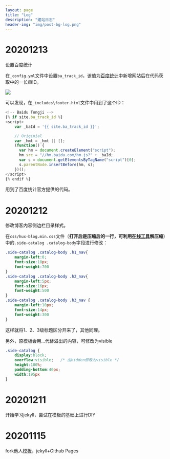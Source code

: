 ```yaml
---
layout: page
title: "Log"
description: "建站日志"
header-img: "img/post-bg-log.png"
---
```


# 20201213

设置百度统计

在`_config.yml`文件中设置`ba_track_id`，该值为[百度统计](https://tongji.baidu.com)中新增网站后在代码获取中的一长串ID。

![](https://gitee.com/wangzhebufangqi/PictureBed/raw/master/image-20201213210747622.png)

可以发现，在`_includes\footer.html`文件中用到了这个ID：

```javascript
<!-- Baidu Tongji -->
{% if site.ba_track_id %}
<script>
    var _baId = '{{ site.ba_track_id }}';

    // Originial
    var _hmt = _hmt || [];
    (function() {
      var hm = document.createElement("script");
      hm.src = "//hm.baidu.com/hm.js?" + _baId;
      var s = document.getElementsByTagName("script")[0];
      s.parentNode.insertBefore(hm, s);
    })();
</script>
{% endif %}
```

用到了百度统计官方提供的代码。

# 20201212

修改博客内容侧边栏目录样式。

在`css/hux-blog.min.css`文件（**打开后是压缩后的一行，可利用[在线工具](https://c.runoob.com/front-end/52)解压缩**）中的`.side-catalog .catalog-body`字段进行修改：

```css
.side-catalog .catalog-body .h1_nav{
	margin-left:0;
	font-size:18px;
	font-weight:700
}
.side-catalog .catalog-body .h2_nav{
	margin-left:5px;
	font-size:16px;
	font-weight:500
}
.side-catalog .catalog-body .h3_nav {
	margin-left:10px;
	font-size:14px;
	font-weight:300
}
```

这样就将1、2、3级标题区分开来了，其他同理。

另外，原模板会用...代替溢出的内容，可修改为visible

```css
.side-catalog {
	display:block;
	overflow:visible;	/* 由hidden修改为visible */
	height:100%;
	padding-bottom:40px;
	width:195px
}
```

# 20201211

开始学习jekyll，尝试在模板的基础上进行DIY

# 20201115

fork他人[模板](https://github.com/qiubaiying/qiubaiying.github.io)，jekyll+Github Pages

